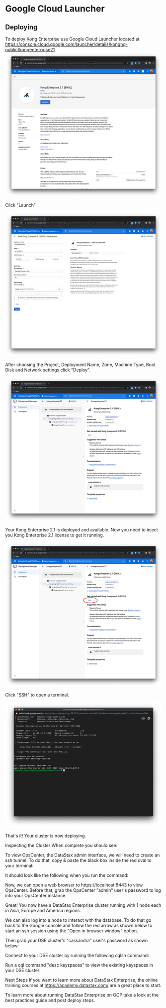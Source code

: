 # Google Cloud Launcher

## Deploying

To deploy Kong Enterprise use Google Cloud Launcher located at https://console.cloud.google.com/launcher/details/konghq-public/kongenterprise21
![GoogleCloudLauncher](https://github.com/Kong/gcp-marketplace/blob/main/screenshots/GoogleCloudLauncher.png)

Click "Launch"

![KongDeployment](https://github.com/Kong/gcp-marketplace/blob/main/screenshots/KongDeployment.png)

After choosing the Project, Deployment Name, Zone, Machine Type, Boot Disk and Network settings click "Deploy".

![KongDeployment2](https://github.com/Kong/gcp-marketplace/blob/main/screenshots/KongDeployment2.png)

Your Kong Enterprise 2.1 is deployed and available. Now you need to inject you Kong Enterprise 2.1 license to get it running.

![SSH](https://github.com/Kong/gcp-marketplace/blob/main/screenshots/SSH.png)

 Click "SSH" to open a terminal.

![Terminal](https://github.com/Kong/gcp-marketplace/blob/main/screenshots/Terminal.png)



 


That's it! Your cluster is now deploying.

Inspecting the Cluster
When complete you should see:



To view OpsCenter, the DataStax admin interface, we will need to create an ssh tunnel. To do that, copy & paste the black box inside the red oval to your terminal:



It should look like the following when you run the command:



Now, we can open a web browser to https://localhost:8443 to view OpsCenter. Before that, grab the OpsCenter "admin" user's password to log into your OpsCenter instance.







Great! You now have a DataStax Enterprise cluster running with 1 node each in Asia, Europe and America regions.

We can also log into a node to interact with the database. To do that go back to the Google console and follow the red arrow as shown below to start an ssh session using the "Open in browser window" option.



Then grab your DSE cluster's "cassandra" user's password as shown below:



Connect to your DSE cluster by running the following cqlsh command:



Run a cql command "desc keyspaces" to view the existing keyspaces in your DSE cluster:



Next Steps
If you want to learn more about DataStax Enterprise, the online training courses at https://academy.datastax.com/ are a great place to start.

To learn more about running DataStax Enterprise on GCP take a look at the best practices guide and post deploy steps.